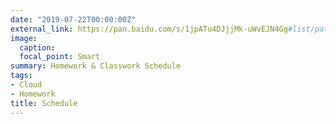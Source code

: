 ```yaml
---
date: "2019-07-22T00:00:00Z"
external_link: https://pan.baidu.com/s/1jpATu4DJjjMk-uWvEJN4Gg#list/path=%2FAP_Calculus_Docs%2FSchedule
image:
  caption: 
  focal_point: Smart
summary: Homework & Classwork Schedule
tags: 
- Cloud
- Homework
title: Schedule
---
```


